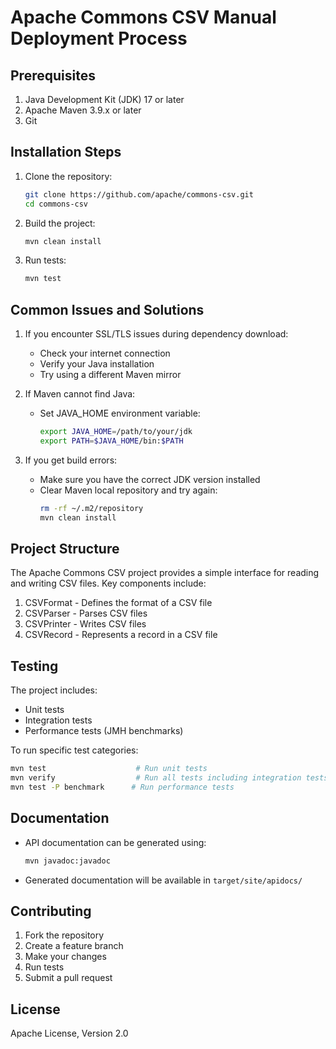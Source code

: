 # Apache Commons CSV Manual Deployment Process

## Prerequisites

1. Java Development Kit (JDK) 17 or later
2. Apache Maven 3.9.x or later
3. Git

## Installation Steps

1. Clone the repository:
   ```bash
   git clone https://github.com/apache/commons-csv.git
   cd commons-csv
   ```

2. Build the project:
   ```bash
   mvn clean install
   ```

3. Run tests:
   ```bash
   mvn test
   ```

## Common Issues and Solutions

1. If you encounter SSL/TLS issues during dependency download:
   - Check your internet connection
   - Verify your Java installation
   - Try using a different Maven mirror

2. If Maven cannot find Java:
   - Set JAVA_HOME environment variable:
     ```bash
     export JAVA_HOME=/path/to/your/jdk
     export PATH=$JAVA_HOME/bin:$PATH
     ```

3. If you get build errors:
   - Make sure you have the correct JDK version installed
   - Clear Maven local repository and try again:
     ```bash
     rm -rf ~/.m2/repository
     mvn clean install
     ```

## Project Structure

The Apache Commons CSV project provides a simple interface for reading and writing CSV files. Key components include:

1. CSVFormat - Defines the format of a CSV file
2. CSVParser - Parses CSV files
3. CSVPrinter - Writes CSV files
4. CSVRecord - Represents a record in a CSV file

## Testing

The project includes:
- Unit tests
- Integration tests
- Performance tests (JMH benchmarks)

To run specific test categories:
```bash
mvn test                    # Run unit tests
mvn verify                  # Run all tests including integration tests
mvn test -P benchmark      # Run performance tests
```

## Documentation

- API documentation can be generated using:
  ```bash
  mvn javadoc:javadoc
  ```
- Generated documentation will be available in `target/site/apidocs/`

## Contributing

1. Fork the repository
2. Create a feature branch
3. Make your changes
4. Run tests
5. Submit a pull request

## License

Apache License, Version 2.0
